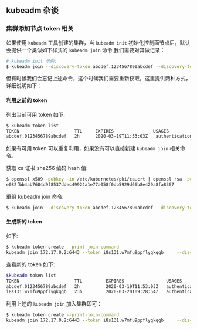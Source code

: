 ## kubeadm 杂谈

### 集群添加节点 token 相关

如果使用 `kubeadm` 工具创建的集群，当 `kubeadm init` 初始化控制面节点后，默认会提供一个类似如下样式的 `kubeadm join` 命令,我们需要对其做记录：

```bash
# kubeadm init 示例:
$ kubeadm join --discovery-token abcdef.1234567890abcdef --discovery-token-ca-cert-hash sha256:1234..cdef 1.2.3.4:6443
```

但有时候我们会忘记上述命令，这个时候我们需要重新获取，这里提供两种方式，详细说明如下：

#### 利用之前的 token

列出当前可用 token 如下:

```bash
$ kubeadm token list
TOKEN                     TTL     EXPIRES               USAGES                   DESCRIPTION                                                 EXTRA GROUPS
abcdef.0123456789abcdef   2h      2020-03-19T11:53:03Z   authentication,signing   <none>                                                     system:bootstrappers:kubeadm:default-node-token
```

如果有可用 token 可以重复利用，如果没有可以直接新建 `kubeadm join` 相关命令。

获取 ca 证书 sha256 编码 hash 值:

```bash
$ openssl x509 -pubkey -in /etc/kubernetes/pki/ca.crt | openssl rsa -pubin -outform der 2>/dev/null | openssl dgst -sha256 -hex | sed 's/^.* //'
e082fbb4ab7684d9f8537ddec49924a1e77a058f0db5929d66b8e429a8fa8367
```

重组 kubeadm join 命令:

```bash
$ kubeadm join --discovery-token abcdef.1234567890abcdef --discovery-token-ca-cert-hash sha256:e082fbb4ab7684d9f8537ddec49924a1e77a058f0db5929d66b8e429a8fa8367 1.2.3.4:6443
```

#### 生成新的 token

如下:

```bash
$ kubeadm token create --print-join-command
kubeadm join 172.17.0.2:6443 --token i8s131.w7mfu9ppflygkqgb     --discovery-token-ca-cert-hash sha256:e082fbb4ab7684d9f8537ddec49924a1e77a058f0db5929d66b8e429a8fa8367
```

查看新的 token 如下:

```bash
$kubeadm token list
TOKEN                     TTL         EXPIRES                USAGES                   DESCRIPTION                                                EXTRA GROUPS
abcdef.0123456789abcdef   2h          2020-03-19T11:53:03Z   authentication,signing   <none>                                                     system:bootstrappers:kubeadm:default-node-token
i8s131.w7mfu9ppflygkqgb   23h         2020-03-20T09:28:54Z   authentication,signing   <none>                                                     system:bootstrappers:kubeadm:default-node-token
```

利用上述的 `kubeadm join` 加入集群即可：

```bash
$ kubeadm token create --print-join-command
kubeadm join 172.17.0.2:6443 --token i8s131.w7mfu9ppflygkqgb     --discovery-token-ca-cert-hash sha256:e082fbb4ab7684d9f8537ddec49924a1e77a058f0db5929d66b8e429a8fa8367
```









 



